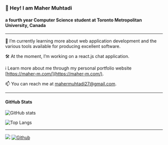 ### 👋 Hey! I am Maher Muhtadi
#### a fourth year Computer Science student at Toronto Metropolitan University, Canada
---
📖 I’m currently learning more about web application development and the various tools available for producing excellent software.

🛠 At the moment, I’m working on a react.js chat application.

ℹ Learn more about me through my personal portfolio website [https://maher-m.com/](https://maher-m.com/).

📫 You can reach me at [mahermuhtadi27@gmail.com](mailto:mahermuhtadi27@gmail.com).

---
#### GitHub Stats
![GitHub stats](https://github-readme-stats.vercel.app/api?username=MaherMuhtadi&show_icons=true&theme=tokyonight)

![Top Langs](https://github-readme-stats.vercel.app/api/top-langs/?username=MaherMuhtadi&theme=tokyonight)

---
![](https://komarev.com/ghpvc/?username=MaherMuhtadi&color=green)
[![Github](https://img.shields.io/github/followers/MaherMuhtadi?label=Follow&style=social)](https://github.com/MaherMuhtadi)
